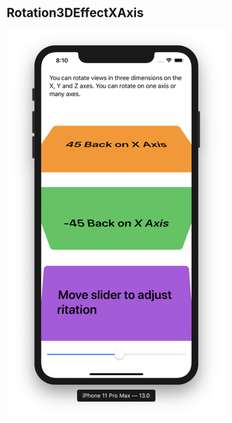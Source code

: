 # Rotation3DEffectXAxis

![alt_text](https://github.com/ram4ik/Rotation3DEffectXAxis/blob/master/Rotation3DEffectXAxis/Assets.xcassets/1.imageset/1.png)

